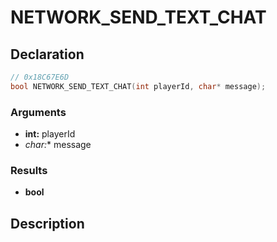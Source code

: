 # NETWORK_SEND_TEXT_CHAT

## Declaration
```cpp
// 0x18C67E6D
bool NETWORK_SEND_TEXT_CHAT(int playerId, char* message);
```

### Arguments
- **int:** playerId
- **char*:** message

### Results
- **bool**

## Description
